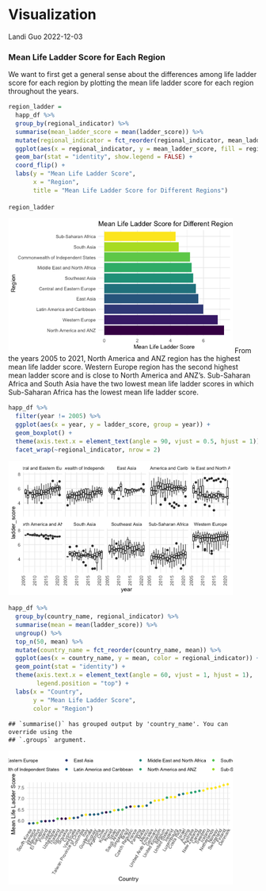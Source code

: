 Visualization
================
Landi Guo
2022-12-03

### Mean Life Ladder Score for Each Region

We want to first get a general sense about the differences among life
ladder score for each region by plotting the mean life ladder score for
each region throughout the years.

``` r
region_ladder =
  happ_df %>%
  group_by(regional_indicator) %>%
  summarise(mean_ladder_score = mean(ladder_score)) %>%
  mutate(regional_indicator = fct_reorder(regional_indicator, mean_ladder_score, .desc = TRUE)) %>%
  ggplot(aes(x = regional_indicator, y = mean_ladder_score, fill = regional_indicator)) +
  geom_bar(stat = "identity", show.legend = FALSE) +
  coord_flip() +
  labs(y = "Mean Life Ladder Score",
       x = "Region",
       title = "Mean Life Ladder Score for Different Regions")

region_ladder
```

<img src="visualization_files/figure-gfm/unnamed-chunk-3-1.png" width="90%" />
From the years 2005 to 2021, North America and ANZ region has the
highest mean life ladder score. Western Europe region has the second
highest mean ladder score and is close to North America and ANZ’s.
Sub-Saharan Africa and South Asia have the two lowest mean life ladder
scores in which Sub-Saharan Africa has the lowest mean life ladder
score.

``` r
happ_df %>%
  filter(year != 2005) %>%
  ggplot(aes(x = year, y = ladder_score, group = year)) +
  geom_boxplot() +
  theme(axis.text.x = element_text(angle = 90, vjust = 0.5, hjust = 1)) +
  facet_wrap(~regional_indicator, nrow = 2)
```

<img src="visualization_files/figure-gfm/unnamed-chunk-4-1.png" width="90%" />

``` r
happ_df %>%
  group_by(country_name, regional_indicator) %>%
  summarise(mean = mean(ladder_score)) %>%
  ungroup() %>%
  top_n(50, mean) %>%
  mutate(country_name = fct_reorder(country_name, mean)) %>%
  ggplot(aes(x = country_name, y = mean, color = regional_indicator)) +
  geom_point(stat = "identity") +
  theme(axis.text.x = element_text(angle = 60, vjust = 1, hjust = 1),
        legend.position = "top") +
  labs(x = "Country",
       y = "Mean Life Ladder Score",
       color = "Region")
```

    ## `summarise()` has grouped output by 'country_name'. You can override using the
    ## `.groups` argument.

<img src="visualization_files/figure-gfm/unnamed-chunk-5-1.png" width="90%" />
